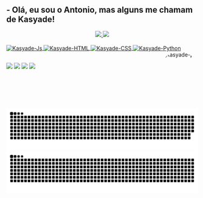 ## - Olá, eu sou o Antonio, mas alguns me chamam de Kasyade!

<div align="center">
  <a href="https://github.com/Kasyade">
  <img height="180em" src="https://github-readme-stats.vercel.app/api?username=Kasyade&show_icons=true&theme=chartreuse-dark&include_all_commits=true&count_private=true"/>
  <img height="180em" src="https://github-readme-stats.vercel.app/api/top-langs/?username=Kasyade&layout=compact&langs_count=7&theme=chartreuse-dark"/>
</div>
<div style="display: inline_block"><br>
  <img align="center" alt="Kasyade-Js" height="30" width="40" src="https://cdn.jsdelivr.net/gh/devicons/devicon/icons/javascript/javascript-plain.svg">
  <img align="center" alt="Kasyade-HTML" height="30" width="40" src="https://cdn.jsdelivr.net/gh/devicons/devicon/icons/html5/html5-plain.svg">
  <img align="center" alt="Kasyade-CSS" height="30" width="40" src="https://cdn.jsdelivr.net/gh/devicons/devicon/icons/css3/css3-plain.svg">
  <img align="center" alt="Kasyade-Python" height="30" width="40" src="https://cdn.jsdelivr.net/gh/devicons/devicon/icons/python/python-original.svg">
  <img align="right" alt="Kasyade-pic" height="150" style="border-radius:50px;" src="https://media.discordapp.net/attachments/994234466828558476/994243440558751764/download20220703110712.png">
</div>
  
  ##
 
<div>
  <a href="https://instagram.com/alwaystoxic" target="_blank"><img src="https://img.shields.io/badge/-Instagram-%23E4405F?style=for-the-badge&logo=instagram&logoColor=white" target="_blank"></a>
 <a href="https://discord.gg/rqZtpyvqWr" target="_blank"><img src="https://img.shields.io/badge/Discord-7289DA?style=for-the-badge&logo=discord&logoColor=white" target="_blank"></a> 
  <a href = "malito:antonioarcanjoff@gmail.com"><img src="https://img.shields.io/badge/Gmail-D14836?style=for-the-badge&logo=gmail&logoColor=white" target="_blank"></a>
  <a href="https://www.linkedin.com/in/antonio-silva999" target="_blank"><img src="https://img.shields.io/badge/-LinkedIn-%230077B5?style=for-the-badge&logo=linkedin&logoColor=white" target="_blank"></a> 
  
![github contribution grid snake animation](https://raw.githubusercontent.com/Platane/Platane/output/github-contribution-grid-snake-dark.svg#gh-dark-mode-only)![github contribution grid snake animation](https://raw.githubusercontent.com/Kasyade/Kasyade/output/github-contribution-grid-snake.svg#gh-light-mode-only)

</div>
